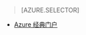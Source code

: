 > [AZURE.SELECTOR]
<!--- [Azure Portal](../articles/storage/storage-e2e-troubleshooting.md)-->
- [Azure 经典门户](/documentation/articles/storage-e2e-troubleshooting-classic-portal/)

<!---HONumber=Mooncake_0104_2016-->